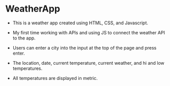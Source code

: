 # WeatherApp

- This is a weather app created using HTML, CSS, and Javascript.

- My first time working with APIs and using JS to connect the weather API to the app.

- Users can enter a city into the input at the top of the page and press enter.

- The location, date, current temperature, current weather, and hi and low temperatures.

- All temperatures are displayed in metric.
